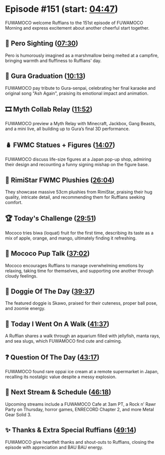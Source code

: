# Episode #151 (start: [04:47](https://youtu.be/CI-1qV2kpOk?t=04m47s))

FUWAMOCO welcome Ruffians to the 151st episode of FUWAMOCO Morning and express excitement about another cheerful start together.

## 👀 Pero Sighting ([07:30](https://youtu.be/CI-1qV2kpOk?t=07m30s))

Pero is humorously imagined as a marshmallow being melted at a campfire, bringing warmth and fluffiness to Ruffians' day.

## 🔱 Gura Graduation ([10:13](https://youtu.be/CI-1qV2kpOk?t=10m13s))

FUWAMOCO pay tribute to Gura-senpai, celebrating her final karaoke and original song "Ash Again", praising its emotional impact and animation.

## 🎞️ Myth Collab Relay ([11:52](https://youtu.be/CI-1qV2kpOk?t=11m52s))

FUWAMOCO preview a Myth Relay with Minecraft, Jackbox, Gang Beasts, and a mini live, all building up to Gura’s final 3D performance.

## 🪆 FWMC Statues + Figures ([14:07](https://youtu.be/CI-1qV2kpOk?t=14m07s))

FUWAMOCO discuss life-size figures at a Japan pop-up shop, admiring their design and recounting a funny signing mishap on the figure base.

## 🧸 RimiStar FWMC Plushies ([26:04](https://youtu.be/CI-1qV2kpOk?t=26m04s))

They showcase massive 53cm plushies from RimiStar, praising their hug quality, intricate detail, and recommending them for Ruffians seeking comfort.

## 🏆 Today's Challenge ([29:51](https://youtu.be/CI-1qV2kpOk?t=29m51s))

Mococo tries biwa (loquat) fruit for the first time, describing its taste as a mix of apple, orange, and mango, ultimately finding it refreshing.

## 📣 Mococo Pup Talk ([37:02](https://youtu.be/CI-1qV2kpOk?t=37m02s))

Mococo encourages Ruffians to manage overwhelming emotions by relaxing, taking time for themselves, and supporting one another through cloudy feelings.

## 🐶 Doggie Of The Day ([39:37](https://youtu.be/CI-1qV2kpOk?t=39m37s))

The featured doggie is Skawo, praised for their cuteness, proper ball pose, and zoomie energy.

## 🚶 Today I Went On A Walk ([41:37](https://youtu.be/CI-1qV2kpOk?t=41m37s))

A Ruffian shares a walk through an aquarium filled with jellyfish, manta rays, and sea slugs, which FUWAMOCO find cute and calming.

## ❓ Question Of The Day ([43:17](https://youtu.be/CI-1qV2kpOk?t=43m17s))

FUWAMOCO found rare oppai ice cream at a remote supermarket in Japan, recalling its nostalgic value despite a messy explosion.

## 📅 Next Stream & Schedule ([46:18](https://youtu.be/CI-1qV2kpOk?t=46m18s))

Upcoming streams include a FUWAMOCO Cafe at 3am PT, a Rock n’ Rawr Party on Thursday, horror games, ENRECORD Chapter 2, and more Metal Gear Solid 3.

## ✨ Thanks & Extra Special Ruffians ([49:14](https://youtu.be/CI-1qV2kpOk?t=49m14s))

FUWAMOCO give heartfelt thanks and shout-outs to Ruffians, closing the episode with appreciation and BAU BAU energy.
